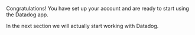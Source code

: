 Congratulations! You have set up your account and are ready to start using the Datadog app.

In the next section we will actually start working with Datadog.
